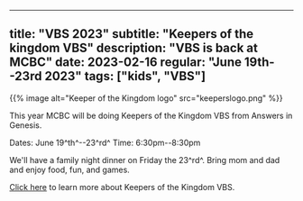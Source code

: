 
---
title: "VBS 2023"
subtitle: "Keepers of the kingdom VBS"
description: "VBS is back at MCBC"
date: 2023-02-16
regular: "June 19th--23rd 2023"
tags: ["kids", "VBS"]
---

{{% image alt="Keeper of the Kingdom logo" src="keeperslogo.png" %}}

This year MCBC will be doing Keepers of the Kingdom VBS from Answers in Genesis. 

Dates: June 19^th^--23^rd^
Time: 6:30pm--8:30pm

We'll have a family night dinner on Friday the 23^rd^. Bring mom and dad and enjoy food, fun, and games.

[Click here](https://answersingenesis.org/vbs/keepers/order/) to learn more about Keepers of the Kingdom VBS.


